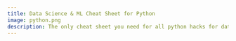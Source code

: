 ```yaml
---
title: Data Science & ML Cheat Sheet for Python
image: python.png
description: The only cheat sheet you need for all python hacks for data science and ML.
---
```

